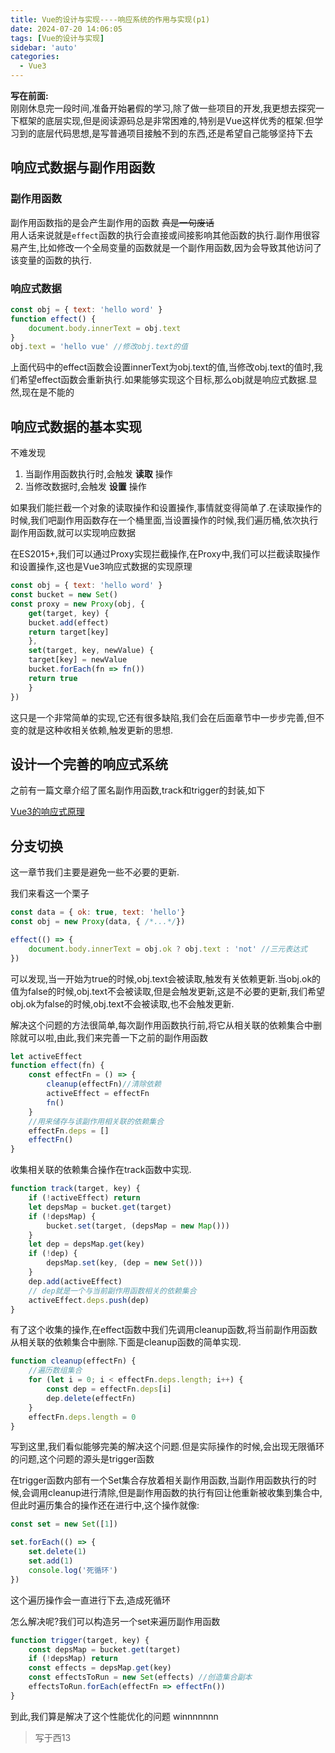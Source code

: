 ```yaml
---
title: Vue的设计与实现----响应系统的作用与实现(p1)
date: 2024-07-20 14:06:05
tags: [Vue的设计与实现]
sidebar: 'auto'
categories:
  - Vue3
---
```


**写在前面:**  
刚刚休息完一段时间,准备开始暑假的学习,除了做一些项目的开发,我更想去探究一下框架的底层实现,但是阅读源码总是非常困难的,特别是Vue这样优秀的框架.但学习到的底层代码思想,是写普通项目接触不到的东西,还是希望自己能够坚持下去  

<!--more-->

## 响应式数据与副作用函数  

### 副作用函数  

副作用函数指的是会产生副作用的函数 ~~真是一句废话~~  
用人话来说就是`effect`函数的执行会直接或间接影响其他函数的执行.副作用很容易产生,比如修改一个全局变量的函数就是一个副作用函数,因为会导致其他访问了该变量的函数的执行.  

### 响应式数据  

```js
const obj = { text: 'hello word' } 
function effect() {
    document.body.innerText = obj.text
}
obj.text = 'hello vue' //修改obj.text的值
```
上面代码中的effect函数会设置innerText为obj.text的值,当修改obj.text的值时,我们希望effect函数会重新执行.如果能够实现这个目标,那么obj就是响应式数据.显然,现在是不能的  

## 响应式数据的基本实现  

不难发现  
1. 当副作用函数执行时,会触发 **读取** 操作
2. 当修改数据时,会触发 **设置** 操作  

如果我们能拦截一个对象的读取操作和设置操作,事情就变得简单了.在读取操作的时候,我们吧副作用函数存在一个桶里面,当设置操作的时候,我们遍历桶,依次执行副作用函数,就可以实现响应数据  

在ES2015+,我们可以通过Proxy实现拦截操作,在Proxy中,我们可以拦截读取操作和设置操作,这也是Vue3响应式数据的实现原理  

```js
const obj = { text: 'hello word' }
const bucket = new Set()
const proxy = new Proxy(obj, {
    get(target, key) {
    bucket.add(effect)
    return target[key]
    },
    set(target, key, newValue) {
    target[key] = newValue
    bucket.forEach(fn => fn())
    return true
    }
})
```

这只是一个非常简单的实现,它还有很多缺陷,我们会在后面章节中一步步完善,但不变的就是这种收相关依赖,触发更新的思想.  

## 设计一个完善的响应式系统  

之前有一篇文章介绍了匿名副作用函数,track和trigger的封装,如下  

[Vue3的响应式原理](https://xixiibn5100.github.io/2024/04/17/Vue3%E7%9A%84%E5%93%8D%E5%BA%94%E5%BC%8F%E5%8E%9F%E7%90%86/)
 
## 分支切换  

这一章节我们主要是避免一些不必要的更新.  

我们来看这一个栗子  

```js
const data = { ok: true, text: 'hello'}
const obj = new Proxy(data, { /*...*/})

effect(() => {
    document.body.innerText = obj.ok ? obj.text : 'not' //三元表达式  
})
```

可以发现,当一开始为true的时候,obj.text会被读取,触发有关依赖更新.当obj.ok的值为false的时候,obj.text不会被读取,但是会触发更新,这是不必要的更新,我们希望obj.ok为false的时候,obj.text不会被读取,也不会触发更新.  

解决这个问题的方法很简单,每次副作用函数执行前,将它从相关联的依赖集合中删除就可以啦,由此,我们来完善一下之前的副作用函数  

```js
let activeEffect
function effect(fn) {
    const effectFn = () => {
        cleanup(effectFn)//清除依赖
        activeEffect = effectFn
        fn()
    }
    //用来储存与该副作用相关联的依赖集合
    effectFn.deps = []
    effectFn()
}
```

收集相关联的依赖集合操作在track函数中实现.  

```js
function track(target, key) {
    if (!activeEffect) return
    let depsMap = bucket.get(target)
    if (!depsMap) {
        bucket.set(target, (depsMap = new Map()))
    }
    let dep = depsMap.get(key)
    if (!dep) {
        depsMap.set(key, (dep = new Set()))
    }
    dep.add(activeEffect)
    // dep就是一个与当前副作用函数相关的依赖集合
    activeEffect.deps.push(dep)
}
```

有了这个收集的操作,在effect函数中我们先调用cleanup函数,将当前副作用函数从相关联的依赖集合中删除.下面是cleanup函数的简单实现.  

```js
function cleanup(effectFn) {
    //遍历数组集合
    for (let i = 0; i < effectFn.deps.length; i++) {
        const dep = effectFn.deps[i]
        dep.delete(effectFn)
    }
    effectFn.deps.length = 0
}
```

写到这里,我们看似能够完美的解决这个问题.但是实际操作的时候,会出现无限循环的问题,这个问题的源头是trigger函数  

在trigger函数内部有一个Set集合存放着相关副作用函数,当副作用函数执行的时候,会调用cleanup进行清除,但是副作用函数的执行有回让他重新被收集到集合中,但此时遍历集合的操作还在进行中,这个操作就像:  

```js
const set = new Set([1])

set.forEach(() => {
    set.delete(1)
    set.add(1)
    console.log('死循环')
})
```

这个遍历操作会一直进行下去,造成死循环  

怎么解决呢?我们可以构造另一个set来遍历副作用函数  

```js
function trigger(target, key) {
    const depsMap = bucket.get(target)
    if (!depsMap) return
    const effects = depsMap.get(key)
    const effectsToRun = new Set(effects) //创造集合副本
    effectsToRun.forEach(effectFn => effectFn())
}
```


到此,我们算是解决了这个性能优化的问题  winnnnnnn  


> 写于西13